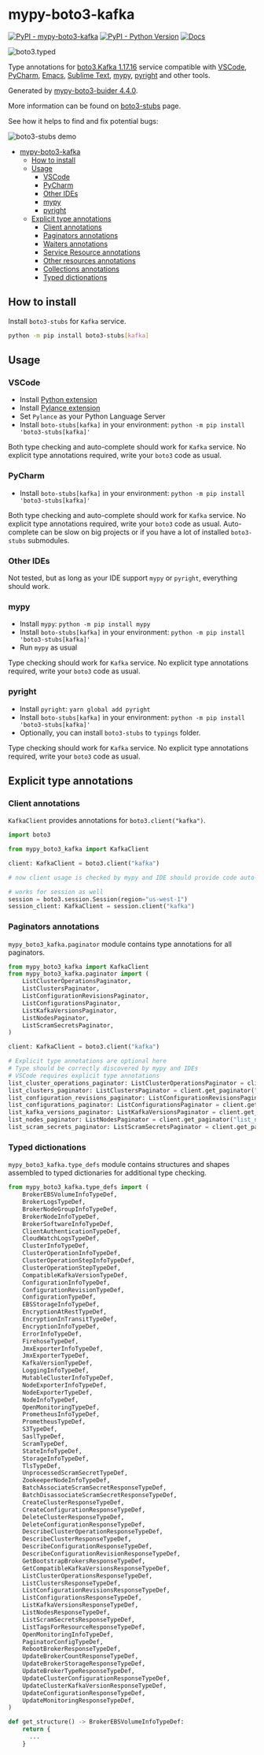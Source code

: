 # mypy-boto3-kafka

[![PyPI - mypy-boto3-kafka](https://img.shields.io/pypi/v/mypy-boto3-kafka.svg?color=blue)](https://pypi.org/project/mypy-boto3-kafka)
[![PyPI - Python Version](https://img.shields.io/pypi/pyversions/mypy-boto3-kafka.svg?color=blue)](https://pypi.org/project/mypy-boto3-kafka)
[![Docs](https://img.shields.io/readthedocs/mypy-boto3-builder.svg?color=blue)](https://mypy-boto3-builder.readthedocs.io/)

![boto3.typed](https://github.com/vemel/mypy_boto3_builder/raw/master/logo.png)

Type annotations for
[boto3.Kafka 1.17.16](https://boto3.amazonaws.com/v1/documentation/api/1.17.16/reference/services/kafka.html#Kafka) service
compatible with
[VSCode](https://code.visualstudio.com/),
[PyCharm](https://www.jetbrains.com/pycharm/),
[Emacs](https://www.gnu.org/software/emacs/),
[Sublime Text](https://www.sublimetext.com/),
[mypy](https://github.com/python/mypy),
[pyright](https://github.com/microsoft/pyright)
and other tools.

Generated by [mypy-boto3-buider 4.4.0](https://github.com/vemel/mypy_boto3_builder).

More information can be found on [boto3-stubs](https://pypi.org/project/boto3-stubs/) page.

See how it helps to find and fix potential bugs:

![boto3-stubs demo](https://github.com/vemel/mypy_boto3_builder/raw/master/demo.gif)

- [mypy-boto3-kafka](#mypy-boto3-kafka)
  - [How to install](#how-to-install)
  - [Usage](#usage)
    - [VSCode](#vscode)
    - [PyCharm](#pycharm)
    - [Other IDEs](#other-ides)
    - [mypy](#mypy)
    - [pyright](#pyright)
  - [Explicit type annotations](#explicit-type-annotations)
    - [Client annotations](#client-annotations)
    - [Paginators annotations](#paginators-annotations)
    - [Waiters annotations](#waiters-annotations)
    - [Service Resource annotations](#service-resource-annotations)
    - [Other resources annotations](#other-resources-annotations)
    - [Collections annotations](#collections-annotations)
    - [Typed dictionations](#typed-dictionations)

## How to install

Install `boto3-stubs` for `Kafka` service.

```bash
python -m pip install boto3-stubs[kafka]
```

## Usage

### VSCode

- Install [Python extension](https://marketplace.visualstudio.com/items?itemName=ms-python.python)
- Install [Pylance extension](https://marketplace.visualstudio.com/items?itemName=ms-python.vscode-pylance)
- Set `Pylance` as your Python Language Server
- Install `boto-stubs[kafka]` in your environment: `python -m pip install 'boto3-stubs[kafka]'`

Both type checking and auto-complete should work for `Kafka` service.
No explicit type annotations required, write your `boto3` code as usual.

### PyCharm

- Install `boto-stubs[kafka]` in your environment: `python -m pip install 'boto3-stubs[kafka]'`

Both type checking and auto-complete should work for `Kafka` service.
No explicit type annotations required, write your `boto3` code as usual.
Auto-complete can be slow on big projects or if you have a lot of installed `boto3-stubs` submodules.

### Other IDEs

Not tested, but as long as your IDE support `mypy` or `pyright`, everything should work.

### mypy

- Install `mypy`: `python -m pip install mypy`
- Install `boto-stubs[kafka]` in your environment: `python -m pip install 'boto3-stubs[kafka]'`
- Run `mypy` as usual

Type checking should work for `Kafka` service.
No explicit type annotations required, write your `boto3` code as usual.

### pyright

- Install `pyright`: `yarn global add pyright`
- Install `boto-stubs[kafka]` in your environment: `python -m pip install 'boto3-stubs[kafka]'`
- Optionally, you can install `boto3-stubs` to `typings` folder.

Type checking should work for `Kafka` service.
No explicit type annotations required, write your `boto3` code as usual.

## Explicit type annotations

### Client annotations

`KafkaClient` provides annotations for `boto3.client("kafka")`.

```python
import boto3

from mypy_boto3_kafka import KafkaClient

client: KafkaClient = boto3.client("kafka")

# now client usage is checked by mypy and IDE should provide code auto-complete

# works for session as well
session = boto3.session.Session(region="us-west-1")
session_client: KafkaClient = session.client("kafka")
```

### Paginators annotations

`mypy_boto3_kafka.paginator` module contains type annotations for all paginators.

```python
from mypy_boto3_kafka import KafkaClient
from mypy_boto3_kafka.paginator import (
    ListClusterOperationsPaginator,
    ListClustersPaginator,
    ListConfigurationRevisionsPaginator,
    ListConfigurationsPaginator,
    ListKafkaVersionsPaginator,
    ListNodesPaginator,
    ListScramSecretsPaginator,
)

client: KafkaClient = boto3.client("kafka")

# Explicit type annotations are optional here
# Type should be correctly discovered by mypy and IDEs
# VSCode requires explicit type annotations
list_cluster_operations_paginator: ListClusterOperationsPaginator = client.get_paginator("list_cluster_operations")
list_clusters_paginator: ListClustersPaginator = client.get_paginator("list_clusters")
list_configuration_revisions_paginator: ListConfigurationRevisionsPaginator = client.get_paginator("list_configuration_revisions")
list_configurations_paginator: ListConfigurationsPaginator = client.get_paginator("list_configurations")
list_kafka_versions_paginator: ListKafkaVersionsPaginator = client.get_paginator("list_kafka_versions")
list_nodes_paginator: ListNodesPaginator = client.get_paginator("list_nodes")
list_scram_secrets_paginator: ListScramSecretsPaginator = client.get_paginator("list_scram_secrets")
```







### Typed dictionations

`mypy_boto3_kafka.type_defs` module contains structures and shapes assembled
to typed dictionaries for additional type checking.

```python
from mypy_boto3_kafka.type_defs import (
    BrokerEBSVolumeInfoTypeDef,
    BrokerLogsTypeDef,
    BrokerNodeGroupInfoTypeDef,
    BrokerNodeInfoTypeDef,
    BrokerSoftwareInfoTypeDef,
    ClientAuthenticationTypeDef,
    CloudWatchLogsTypeDef,
    ClusterInfoTypeDef,
    ClusterOperationInfoTypeDef,
    ClusterOperationStepInfoTypeDef,
    ClusterOperationStepTypeDef,
    CompatibleKafkaVersionTypeDef,
    ConfigurationInfoTypeDef,
    ConfigurationRevisionTypeDef,
    ConfigurationTypeDef,
    EBSStorageInfoTypeDef,
    EncryptionAtRestTypeDef,
    EncryptionInTransitTypeDef,
    EncryptionInfoTypeDef,
    ErrorInfoTypeDef,
    FirehoseTypeDef,
    JmxExporterInfoTypeDef,
    JmxExporterTypeDef,
    KafkaVersionTypeDef,
    LoggingInfoTypeDef,
    MutableClusterInfoTypeDef,
    NodeExporterInfoTypeDef,
    NodeExporterTypeDef,
    NodeInfoTypeDef,
    OpenMonitoringTypeDef,
    PrometheusInfoTypeDef,
    PrometheusTypeDef,
    S3TypeDef,
    SaslTypeDef,
    ScramTypeDef,
    StateInfoTypeDef,
    StorageInfoTypeDef,
    TlsTypeDef,
    UnprocessedScramSecretTypeDef,
    ZookeeperNodeInfoTypeDef,
    BatchAssociateScramSecretResponseTypeDef,
    BatchDisassociateScramSecretResponseTypeDef,
    CreateClusterResponseTypeDef,
    CreateConfigurationResponseTypeDef,
    DeleteClusterResponseTypeDef,
    DeleteConfigurationResponseTypeDef,
    DescribeClusterOperationResponseTypeDef,
    DescribeClusterResponseTypeDef,
    DescribeConfigurationResponseTypeDef,
    DescribeConfigurationRevisionResponseTypeDef,
    GetBootstrapBrokersResponseTypeDef,
    GetCompatibleKafkaVersionsResponseTypeDef,
    ListClusterOperationsResponseTypeDef,
    ListClustersResponseTypeDef,
    ListConfigurationRevisionsResponseTypeDef,
    ListConfigurationsResponseTypeDef,
    ListKafkaVersionsResponseTypeDef,
    ListNodesResponseTypeDef,
    ListScramSecretsResponseTypeDef,
    ListTagsForResourceResponseTypeDef,
    OpenMonitoringInfoTypeDef,
    PaginatorConfigTypeDef,
    RebootBrokerResponseTypeDef,
    UpdateBrokerCountResponseTypeDef,
    UpdateBrokerStorageResponseTypeDef,
    UpdateBrokerTypeResponseTypeDef,
    UpdateClusterConfigurationResponseTypeDef,
    UpdateClusterKafkaVersionResponseTypeDef,
    UpdateConfigurationResponseTypeDef,
    UpdateMonitoringResponseTypeDef,
)

def get_structure() -> BrokerEBSVolumeInfoTypeDef:
    return {
      ...
    }
```

